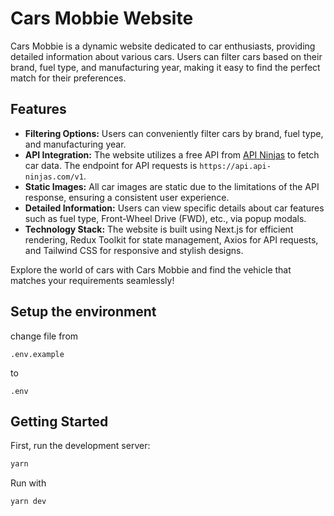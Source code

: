 # Cars Mobbie Website

Cars Mobbie is a dynamic website dedicated to car enthusiasts, providing detailed information about various cars. Users can filter cars based on their brand, fuel type, and manufacturing year, making it easy to find the perfect match for their preferences.

## Features

- **Filtering Options:** Users can conveniently filter cars by brand, fuel type, and manufacturing year.
- **API Integration:** The website utilizes a free API from [API Ninjas](https://api-ninjas.com/api/cars) to fetch car data. The endpoint for API requests is `https://api.api-ninjas.com/v1`.
- **Static Images:** All car images are static due to the limitations of the API response, ensuring a consistent user experience.
- **Detailed Information:** Users can view specific details about car features such as fuel type, Front-Wheel Drive (FWD), etc., via popup modals.
- **Technology Stack:** The website is built using Next.js for efficient rendering, Redux Toolkit for state management, Axios for API requests, and Tailwind CSS for responsive and stylish designs.

Explore the world of cars with Cars Mobbie and find the vehicle that matches your requirements seamlessly!

## Setup the environment

change file
from

```
.env.example
```

to

```
.env
```

## Getting Started

First, run the development server:

```bash
yarn
```

Run with

```bash
yarn dev
```
